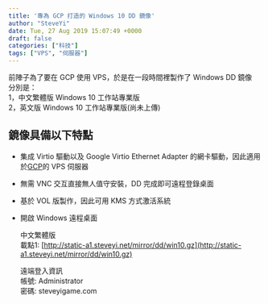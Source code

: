 ```yaml
---
title: '專為 GCP 打造的 Windows 10 DD 鏡像'
author: "SteveYi"
date: Tue, 27 Aug 2019 15:07:49 +0000
draft: false
categories: ["科技"]
tags: ["VPS", "伺服器"]
---
```


前陣子為了要在 GCP 使用 VPS，於是在一段時間裡製作了 Windows DD 鏡像  
分別是：  
1，中文繁體版 Windows 10 工作站專業版  
2，英文版 Windows 10 工作站專業版(尚未上傳)

鏡像具備以下特點
--------

*   集成 Virtio 驅動以及 Google Virtio Ethernet Adapter 的網卡驅動，因此適用於[GCP](http://cloud.google.com)的 VPS 伺服器  
    
*   無需 VNC 交互直接無人值守安裝，DD 完成即可遠程登錄桌面  
    
*   基於 VOL 版製作，因此可用 KMS 方式激活系統  
    
*   開啟 Windows 遠程桌面
    
    中文繁體版  
    載點1: [http://static-a1.steveyi.net/mirror/dd/win10.gz](http://static-a1.steveyi.net/mirror/dd/win10.gz)  
    
    遠端登入資訊  
    帳號: Administrator  
    密碼: steveyigame.com
